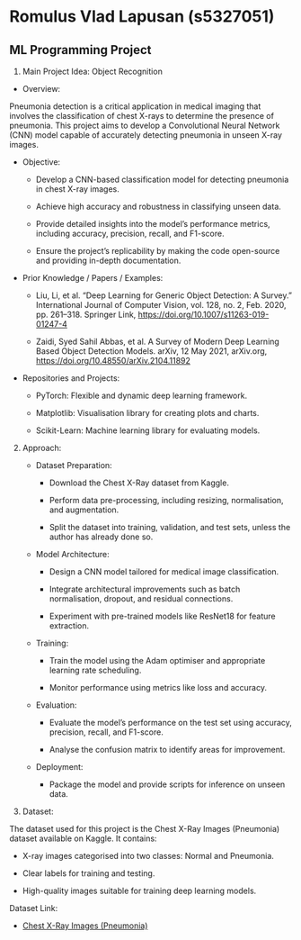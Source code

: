# Romulus Vlad Lapusan (s5327051)

## ML Programming Project

1. Main Project Idea: Object Recognition

- Overview:

Pneumonia detection is a critical application in medical imaging that involves the classification of chest X-rays to determine the presence of pneumonia. This project aims to develop a Convolutional Neural Network (CNN) model capable of accurately detecting pneumonia in unseen X-ray images.

- Objective:

  * Develop a CNN-based classification model for detecting pneumonia in chest X-ray images.

  * Achieve high accuracy and robustness in classifying unseen data.

  * Provide detailed insights into the model’s performance metrics, including accuracy, precision, recall, and F1-score.

  * Ensure the project’s replicability by making the code open-source and providing in-depth documentation.
    
- Prior Knowledge / Papers / Examples:

    * Liu, Li, et al. “Deep Learning for Generic Object Detection: A Survey.” International Journal of Computer Vision, vol. 128, no. 2, Feb. 2020, pp. 261–318. Springer Link, https://doi.org/10.1007/s11263-019-01247-4

    * Zaidi, Syed Sahil Abbas, et al. A Survey of Modern Deep Learning Based Object Detection Models. arXiv, 12 May 2021, arXiv.org, https://doi.org/10.48550/arXiv.2104.11892

- Repositories and Projects:

    * PyTorch: Flexible and dynamic deep learning framework.

    * Matplotlib: Visualisation library for creating plots and charts.

    * Scikit-Learn: Machine learning library for evaluating models.

2. Approach:

    - Dataset Preparation:

      * Download the Chest X-Ray dataset from Kaggle.

      * Perform data pre-processing, including resizing, normalisation, and augmentation.

      * Split the dataset into training, validation, and test sets, unless the author has already done so.

    - Model Architecture:

      * Design a CNN model tailored for medical image classification.

      * Integrate architectural improvements such as batch normalisation, dropout, and residual connections.

      * Experiment with pre-trained models like ResNet18 for feature extraction.

    - Training:

      * Train the model using the Adam optimiser and appropriate learning rate scheduling.

      * Monitor performance using metrics like loss and accuracy.

    - Evaluation:

      * Evaluate the model’s performance on the test set using accuracy, precision, recall, and F1-score.

      * Analyse the confusion matrix to identify areas for improvement.

    - Deployment:

      * Package the model and provide scripts for inference on unseen data.

4. Dataset:

The dataset used for this project is the Chest X-Ray Images (Pneumonia) dataset available on Kaggle. It contains:

   * X-ray images categorised into two classes: Normal and Pneumonia.

   * Clear labels for training and testing.

   * High-quality images suitable for training deep learning models.

Dataset Link:

   * [Chest X-Ray Images (Pneumonia)](https://www.kaggle.com/datasets/paultimothymooney/chest-xray-pneumonia/data)

   
